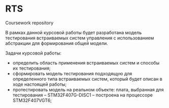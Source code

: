 # RTS
Coursework repository  

В рамках данной курсовой работы будет разработана модель тестирования встраиваемых систем управления с использованием абстракции для формирования общей модели.

Задачи курсовой работы:
+ определить область применения встраиваемых систем и способы их тестирования;
+ сформировать модель тестирования подходящую для определенного типа встраиваемых систем, который будет описан в ходе настоящей работы;
+ протестировать модель на реальном объекте: плата, выбранная для тестирования – STM32F407G-DISC1 – построена на процессоре STM32F407VGT6;
